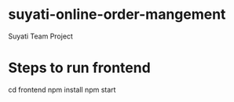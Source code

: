 # suyati-online-order-mangement
Suyati Team Project 

# Steps to run frontend
cd frontend
npm install
npm start